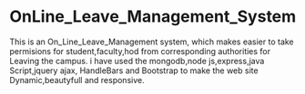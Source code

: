 # OnLine_Leave_Management_System
This is an On_Line_Leave_Management system, which makes easier to take permisions for student,faculty,hod from corresponding authorities for Leaving the campus.
i have used the mongodb,node js,express,java Script,jquery ajax, HandleBars and Bootstrap to make the web site Dynamic,beautyfull and responsive.

